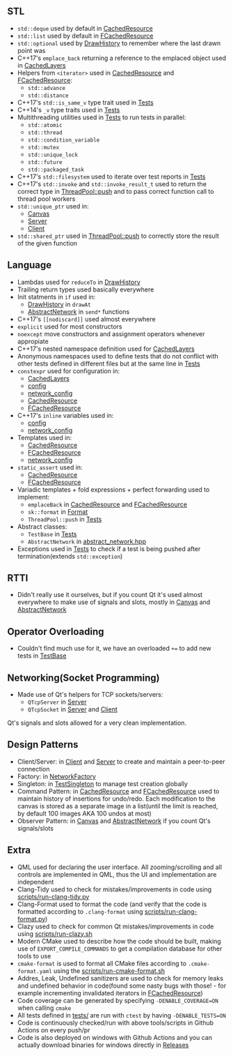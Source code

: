 ## STL
* `std::deque` used by default in [CachedResource][cached_resource]
* `std::list` used by default in [FCachedResource][fcached_resource]
* `std::optional` used by [DrawHistory][draw_history_hpp] to remember where the last drawn point was
* C++17's `emplace_back` returning a reference to the emplaced object used in [CachedLayers][draw_history_hpp]
* Helpers from `<iterator>` used in [CachedResource][cached_resource] and [FCachedResource][fcached_resource]:
    - `std::advance`
    - `std::distance`
* C++17's `std::is_same_v` type trait used in [Tests][test_helper]
* C++14's `_v` type traits used in [Tests][test_helper]
* Multithreading utilities used in [Tests][test_helper] to run tests in parallel:
    - `std::atomic`
    - `std::thread`
    - `std::condition_variable`
    - `std::mutex`
    - `std::unique_lock`
    - `std::future`
    - `std::packaged_task`
* C++17's `std::filesystem` used to iterate over test reports in [Tests][test_helper]
* C++17's `std::invoke` and `std::invoke_result_t` used to return the correct type in [ThreadPool::push][test_helper] and to pass correct function call to thread pool workers
* `std::unique_ptr` used in:
    - [Canvas][canvas_hpp]
    - [Server][server_hpp]
    - [Client][client_hpp]
* `std::shared_ptr` used in [ThreadPool::push][test_helper] to correctly store the result of the given function

## Language
* Lambdas used for `reduceTo` in [DrawHistory][draw_history_cpp]
* Trailing return types used basically everywhere
* Init statments in `if` used in:
    - [DrawHistory][draw_history_cpp] in `drawAt`
    - [AbstractNetwork][abstract_network_cpp] in `send*` functions
* C++17's `[[nodiscard]]` used almost everywhere
* `explicit` used for most constructors
* `noexcept` move constructors and assignment operators whenever appropiate
* C++17's nested namespace definition used for [CachedLayers][draw_history_hpp]
* Anonymous namespaces used to define tests that do not conflict with other tests defined in different files but at the same line in [Tests][test_helper]
* `constexpr` used for configuration in:
    - [CachedLayers][draw_history_hpp]
    - [config][canvas_config]
    - [network\_config][network_config]
    - [CachedResource][cached_resource]
    - [FCachedResource][fcached_resource]
* C++17's `inline` variables used in:
    - [config][canvas_config]
    - [network\_config][network_config]
* Templates used in:
    - [CachedResource][cached_resource]
    - [FCachedResource][fcached_resource]
    - [network\_config][network_config]
* `static_assert` used in:
    - [CachedResource][cached_resource]
    - [FCachedResource][fcached_resource]
* Variadic templates + fold expressions + perfect forwarding used to implement:
    - `emplaceBack` in [CachedResource][cached_resource] and [FCachedResource][fcached_resource]
    - `sk::format` in [Format][format]
    - `ThreadPool::push` in [Tests][test_helper]
* Abstract classes:
    - `TestBase` in [Tests][test_helper]
    - `AbstractNetwork` in [abstract\_network.hpp][abstract_network_hpp]
* Exceptions used in [Tests][test_helper] to check if a test is being pushed after termination(extends `std::exception`)

## RTTI
* Didn't really use it ourselves, but if you count Qt it's used almost everywhere to make use of signals and slots, mostly in [Canvas][canvas_hpp] and [AbstractNetwork][abstract_network_hpp]

## Operator Overloading
* Couldn't find much use for it, we have an overloaded `+=` to add new tests in [TestBase][test_helper]

## Networking(Socket Programming)
* Made use of Qt's helpers for TCP sockets/servers:
    - `QTcpServer` in [Server][server_hpp]
    - `QTcpSocket` in [Server][server_hpp] and [Client][client_hpp]

Qt's signals and slots allowed for a very clean implementation.

## Design Patterns
* Client/Server: in [Client][client_hpp] and [Server][server_hpp] to create and maintain a peer-to-peer connection
* Factory: in [NetworkFactory][network_factory]
* Singleton: in [TestSingleton][test_helper] to manage test creation globally
* Command Pattern: in [CachedResource][cached_resource] and [FCachedResource][fcached_resource] used to maintain history of insertions for undo/redo. Each modification to the canvas is stored as a separate image in a list(until the limit is reached, by default 100 images AKA 100 undos at most)
* Observer Pattern: in [Canvas][canvas_hpp] and [AbstractNetwork][abstract_network_hpp] if you count Qt's signals/slots

## Extra
* QML used for declaring the user interface. All zooming/scrolling and all controls are implemented in QML, thus the UI and implementation are independent
* Clang-Tidy used to check for mistakes/improvements in code using [scripts/run-clang-tidy.py][script_run_clang_tidy]
* Clang-Format used to format the code (and verify that the code is formatted according to `.clang-format` using [scripts/run-clang-format.py][script_run_clang_format])
* Clazy used to check for common Qt mistakes/improvements in code using [scripts/run-clazy.sh][script_run_clazy]
* Modern CMake used to describe how the code should be built, making use of `EXPORT_COMPILE_COMMANDS` to get a compilation database for other tools to use
* `cmake-format` is used to format all CMake files according to `.cmake-format.yaml` using the [scripts/run-cmake-format.sh][script_run_cmake_format]
* Addres, Leak, Undefined sanitizers are used to check for memory leaks and undefined behavior in code(found some nasty bugs with those! - for example incrementing invalidated iterators in [FCachedResource][fcached_resource])
* Code coverage can be generated by specifying `-DENABLE_COVERAGE=ON` when calling `cmake`
* All tests defined in [tests/][tests_folder] are run with `ctest` by having `-DENABLE_TESTS=ON`
* Code is continuously checked/run with above tools/scripts in Github Actions on every push/pr
* Code is also deployed on windows with Github Actions and you can actually download binaries for windows directly in [Releases][releases]

[cached_resource]: https://github.com/AlexandruIca/Skribble/blob/develop/src/cached_resource.hpp
[fcached_resource]: https://github.com/AlexandruIca/Skribble/blob/develop/src/fixed_cached_resource.hpp
[draw_history_hpp]: https://github.com/AlexandruIca/Skribble/blob/develop/src/draw_history.hpp
[draw_history_cpp]: https://github.com/AlexandruIca/Skribble/blob/develop/src/draw_history.cpp
[test_helper]: https://github.com/AlexandruIca/Skribble/blob/develop/tests/helper/test.hpp
[canvas_config]: https://github.com/AlexandruIca/Skribble/blob/develop/src/canvas_config.hpp
[network_config]: https://github.com/AlexandruIca/Skribble/blob/develop/src/network_config.hpp
[network_factory]: https://github.com/AlexandruIca/Skribble/blob/develop/src/network_factory.cpp
[format]: https://github.com/AlexandruIca/Skribble/blob/develop/src/format.hpp
[canvas_hpp]: https://github.com/AlexandruIca/Skribble/blob/develop/src/canvas.hpp
[script_run_clang_tidy]: https://github.com/AlexandruIca/Skribble/blob/develop/scripts/run-clang-tidy.py
[script_run_clang_format]: https://github.com/AlexandruIca/Skribble/blob/develop/scripts/run-clang-format.py
[script_run_clazy]: https://github.com/AlexandruIca/Skribble/blob/develop/scripts/run-clazy.sh
[script_run_cmake_format]: https://github.com/AlexandruIca/Skribble/blob/develop/scripts/run-cmake-format.sh
[tests_folder]: https://github.com/AlexandruIca/Skribble/blob/develop/tests
[abstract_network_hpp]: https://github.com/AlexandruIca/Skribble/blob/master/src/abstract_network.hpp
[abstract_network_cpp]: https://github.com/AlexandruIca/Skribble/blob/master/src/abstract_network.cpp
[server_hpp]: https://github.com/AlexandruIca/Skribble/blob/master/src/server.hpp
[server_cpp]: https://github.com/AlexandruIca/Skribble/blob/master/src/server.cpp
[client_hpp]: https://github.com/AlexandruIca/Skribble/blob/master/src/client.hpp
[client_cpp]: https://github.com/AlexandruIca/Skribble/blob/master/src/client.cpp
[releases]: https://github.com/AlexandruIca/Skribble/releases
